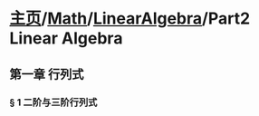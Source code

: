 # [主页](../README.md)/[Math](readme.md)/[LinearAlgebra](LinearAlgebra.md)/Part2 Linear Algebra

## 第一章 行列式
### § 1 二阶与三阶行列式
